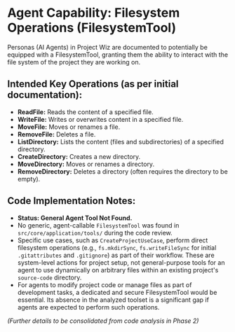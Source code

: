 # Agent Capability: Filesystem Operations (FilesystemTool)

Personas (AI Agents) in Project Wiz are documented to potentially be equipped with a FilesystemTool, granting them the ability to interact with the file system of the project they are working on.

## Intended Key Operations (as per initial documentation):

- **ReadFile:** Reads the content of a specified file.
- **WriteFile:** Writes or overwrites content in a specified file.
- **MoveFile:** Moves or renames a file.
- **RemoveFile:** Deletes a file.
- **ListDirectory:** Lists the content (files and subdirectories) of a specified directory.
- **CreateDirectory:** Creates a new directory.
- **MoveDirectory:** Moves or renames a directory.
- **RemoveDirectory:** Deletes a directory (often requires the directory to be empty).

## Code Implementation Notes:
- **Status: General Agent Tool Not Found.**
- No generic, agent-callable `FilesystemTool` was found in `src/core/application/tools/` during the code review.
- Specific use cases, such as `CreateProjectUseCase`, perform direct filesystem operations (e.g., `fs.mkdirSync`, `fs.writeFileSync` for initial `.gitattributes` and `.gitignore`) as part of their workflow. These are system-level actions for project setup, not general-purpose tools for an agent to use dynamically on arbitrary files within an existing project's `source-code` directory.
- For agents to modify project code or manage files as part of development tasks, a dedicated and secure FilesystemTool would be essential. Its absence in the analyzed toolset is a significant gap if agents are expected to perform such operations.

*(Further details to be consolidated from code analysis in Phase 2)*

